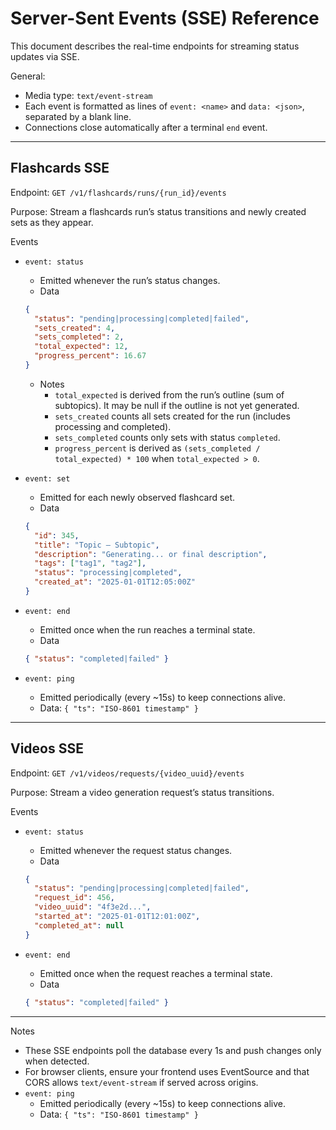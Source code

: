 # Server-Sent Events (SSE) Reference

This document describes the real-time endpoints for streaming status updates via SSE.

General:
- Media type: `text/event-stream`
- Each event is formatted as lines of `event: <name>` and `data: <json>`, separated by a blank line.
- Connections close automatically after a terminal `end` event.

---

## Flashcards SSE

Endpoint: `GET /v1/flashcards/runs/{run_id}/events`

Purpose: Stream a flashcards run’s status transitions and newly created sets as they appear.

Events
- `event: status`
  - Emitted whenever the run’s status changes.
  - Data
  ```json
  {
    "status": "pending|processing|completed|failed",
    "sets_created": 4,
    "sets_completed": 2,
    "total_expected": 12,
    "progress_percent": 16.67
  }
  ```
  - Notes
    - `total_expected` is derived from the run’s outline (sum of subtopics). It may be null if the outline is not yet generated.
    - `sets_created` counts all sets created for the run (includes processing and completed).
    - `sets_completed` counts only sets with status `completed`.
    - `progress_percent` is derived as `(sets_completed / total_expected) * 100` when `total_expected > 0`.

- `event: set`
  - Emitted for each newly observed flashcard set.
  - Data
  ```json
  {
    "id": 345,
    "title": "Topic — Subtopic",
    "description": "Generating... or final description",
    "tags": ["tag1", "tag2"],
    "status": "processing|completed",
    "created_at": "2025-01-01T12:05:00Z"
  }
  ```

- `event: end`
  - Emitted once when the run reaches a terminal state.
  - Data
  ```json
  { "status": "completed|failed" }
  ```

- `event: ping`
  - Emitted periodically (every ~15s) to keep connections alive.
  - Data: `{ "ts": "ISO-8601 timestamp" }`

---

## Videos SSE

Endpoint: `GET /v1/videos/requests/{video_uuid}/events`

Purpose: Stream a video generation request’s status transitions.

Events
- `event: status`
  - Emitted whenever the request status changes.
  - Data
  ```json
  {
    "status": "pending|processing|completed|failed",
    "request_id": 456,
    "video_uuid": "4f3e2d...",
    "started_at": "2025-01-01T12:01:00Z",
    "completed_at": null
  }
  ```

- `event: end`
  - Emitted once when the request reaches a terminal state.
  - Data
  ```json
  { "status": "completed|failed" }
  ```

---

Notes
- These SSE endpoints poll the database every 1s and push changes only when detected.
- For browser clients, ensure your frontend uses EventSource and that CORS allows `text/event-stream` if served across origins.
 - `event: ping`
   - Emitted periodically (every ~15s) to keep connections alive.
   - Data: `{ "ts": "ISO-8601 timestamp" }`
